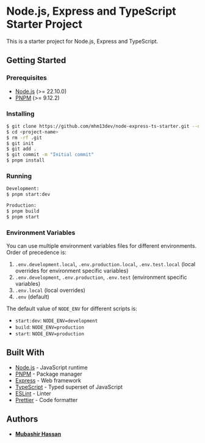 # Node.js, Express and TypeScript Starter Project

This is a starter project for Node.js, Express and TypeScript.

## Getting Started

### Prerequisites

- [Node.js](https://nodejs.org/en/) (>= 22.10.0)
- [PNPM](https://pnpm.io) (>= 9.12.2)

### Installing

```bash
$ git clone https://github.com/mhm13dev/node-express-ts-starter.git --depth 1 <project-name>
$ cd <project-name>
$ rm -rf .git
$ git init
$ git add .
$ git commit -m "Initial commit"
$ pnpm install
```

### Running

```bash
Development:
$ pnpm start:dev

Production:
$ pnpm build
$ pnpm start
```

### Environment Variables

You can use multiple environment variables files for different environments.
Order of precedence is:

1. `.env.development.local`, `.env.production.local`, `.env.test.local` (local overrides for environment specific variables)
2. `.env.development`, `.env.production`, `.env.test` (environment specific variables)
3. `.env.local` (local overrides)
4. `.env` (default)

The default value of `NODE_ENV` for different scripts is:

- `start:dev`: `NODE_ENV=development`
- `build`: `NODE_ENV=production`
- `start`: `NODE_ENV=production`

## Built With

- [Node.js](https://nodejs.org/en/) - JavaScript runtime
- [PNPM](https://pnpm.io/) - Package manager
- [Express](https://expressjs.com/) - Web framework
- [TypeScript](https://www.typescriptlang.org/) - Typed superset of JavaScript
- [ESLint](https://eslint.org/) - Linter
- [Prettier](https://prettier.io/) - Code formatter

## Authors

- **[Mubashir Hassan](https://mhm13.dev/)**
